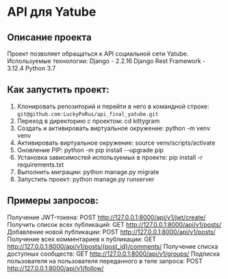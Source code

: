 # API для Yatube
## Описание проекта
Проект позволяет обращаться к API социальной сети Yatube.
Используемые технологии:
Django - 2.2.16
Django Rest Framework - 3.12.4
Python 3.7
## Как запустить проект:
1. Клонировать репозиторий и перейти в него в командной строке:
`git@github.com:LuckyPoRus/api_final_yatube.git`
2. Переход в директорию с проектом:
cd kittygram
3. Cоздать и активировать виртуальное окружение:
python -m venv venv
4. Активировать виртуальное окружение:
source venv/scripts/activate
5. Оновление PIP:
python -m pip install --upgrade pip
6. Установка зависимостей используемых в проекте:
pip install -r requirements.txt
7. Выполнить миграции:
python manage.py migrate
8. Запустить проект:
python manage.py runserver

## Примеры запросов:
Получение JWT-токена:
POST
http://127.0.0.1:8000/api/v1/jwt/create/
Получить список всех публикаций:
GET
http://127.0.0.1:8000/api/v1/posts/
Добавление новой публикации:
POST
http://127.0.0.1:8000/api/v1/posts/
Получение всех комментариев к публикации:
GET
http://127.0.0.1:8000/api/v1/posts/{post_id}/comments/
Получение списка доступных сообществ:
GET
http://127.0.0.1:8000/api/v1/groups/
Подписка пользователя на пользователя переданного в теле запроса:
POST
http://127.0.0.1:8000/api/v1/follow/
